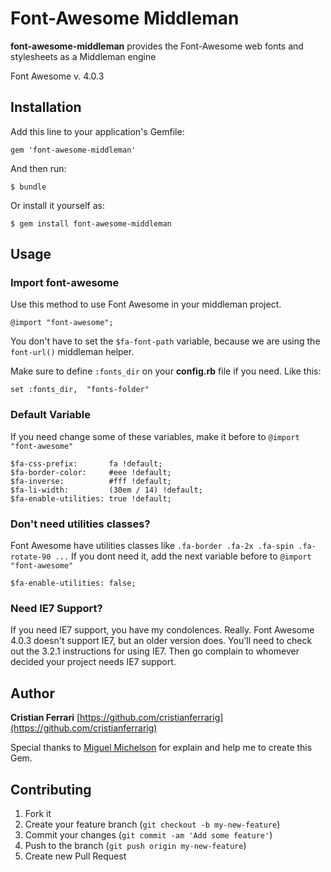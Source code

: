 # Font-Awesome Middleman
**font-awesome-middleman** provides the Font-Awesome web fonts and stylesheets as a Middleman engine

Font Awesome v. 4.0.3



## Installation

Add this line to your application's Gemfile:

    gem 'font-awesome-middleman'

And then run:

    $ bundle

Or install it yourself as:

    $ gem install font-awesome-middleman



## Usage

### Import font-awesome
Use this method to use Font Awesome in your middleman project.

    @import "font-awesome";

You don't have to set the `$fa-font-path` variable, because we are using the `font-url()` middleman helper.

Make sure to define `:fonts_dir` on your **config.rb** file if you need. Like this:

    set :fonts_dir,  "fonts-folder"



### Default Variable
If you need change some of these variables, make it before to `@import "font-awesome"`

    $fa-css-prefix:       fa !default;
    $fa-border-color:     #eee !default;
    $fa-inverse:          #fff !default;
    $fa-li-width:         (30em / 14) !default;
    $fa-enable-utilities: true !default;



### Don't need utilities classes?
Font Awesome have utilities classes like `.fa-border .fa-2x .fa-spin .fa-rotate-90 ...`
If you dont need it, add the next variable before to `@import "font-awesome"`

    $fa-enable-utilities: false;



### Need IE7 Support?
If you need IE7 support, you have my condolences. Really. Font Awesome 4.0.3 doesn't support IE7, but an older version does. You'll need to check out the 3.2.1 instructions for using IE7. Then go complain to whomever decided your project needs IE7 support.



## Author

**Cristian Ferrari**
[https://github.com/cristianferrarig](https://github.com/cristianferrarig)

Special thanks to [Miguel Michelson](https://github.com/cristianferrarig) for explain and help me to create this Gem.



## Contributing

1. Fork it
2. Create your feature branch (`git checkout -b my-new-feature`)
3. Commit your changes (`git commit -am 'Add some feature'`)
4. Push to the branch (`git push origin my-new-feature`)
5. Create new Pull Request